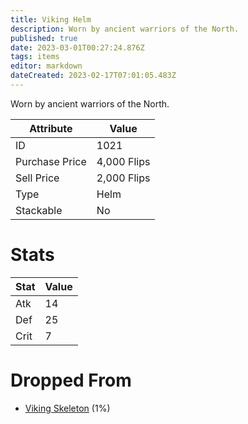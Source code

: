 ```yaml
---
title: Viking Helm
description: Worn by ancient warriors of the North.
published: true
date: 2023-03-01T00:27:24.876Z
tags: items
editor: markdown
dateCreated: 2023-02-17T07:01:05.483Z
---
```


Worn by ancient warriors of the North.

|Attribute|Value|
|-|-|
|ID|1021|
|Purchase Price|4,000 Flips|
|Sell Price|2,000 Flips|
|Type|Helm|
|Stackable|No|

# Stats
|Stat|Value|
|-|-|
|Atk|14|
|Def|25|
|Crit|7|

# Dropped From
 * [Viking Skeleton](/monsters/viking-skeleton) (1%)
